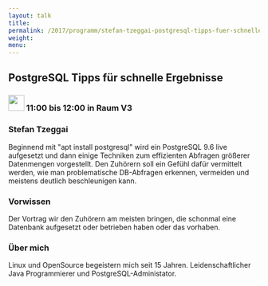 ```yaml
---
layout: talk
title:
permalink: /2017/programm/stefan-tzeggai-postgresql-tipps-fuer-schnelle-ergebnisse/
weight:
menu:
---
```

## PostgreSQL Tipps für schnelle Ergebnisse

### <img height = "32" src="../../../images/talk.svg"> 11:00 bis 12:00 in Raum V3

### Stefan Tzeggai

Beginnend mit "apt install postgresql" wird ein PostgreSQL 9.6 live aufgesetzt und dann einige Techniken zum effizienten Abfragen größerer Datenmengen vorgestellt. Den Zuhörern soll ein Gefühl dafür vermittelt werden, wie man problematische DB-Abfragen erkennen, vermeiden und meistens deutlich beschleunigen kann.

### Vorwissen

Der Vortrag wir den Zuhörern am meisten bringen, die schonmal eine Datenbank aufgesetzt oder betrieben haben oder das vorhaben.

### Über mich

Linux und OpenSource begeistern mich seit 15 Jahren. Leidenschaftlicher Java Programmierer und PostgreSQL-Administator.

